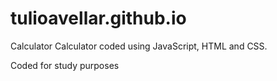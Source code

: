 # tulioavellar.github.io
Calculator
Calculator coded using JavaScript, HTML and CSS.

Coded for study purposes
